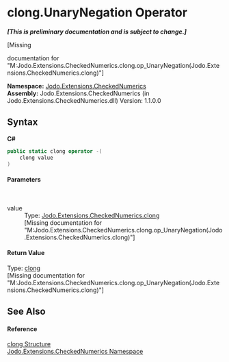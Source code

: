 # clong.UnaryNegation Operator 
 _**\[This is preliminary documentation and is subject to change.\]**_

\[Missing <summary> documentation for "M:Jodo.Extensions.CheckedNumerics.clong.op_UnaryNegation(Jodo.Extensions.CheckedNumerics.clong)"\]

**Namespace:**&nbsp;<a href="N_Jodo_Extensions_CheckedNumerics">Jodo.Extensions.CheckedNumerics</a><br />**Assembly:**&nbsp;Jodo.Extensions.CheckedNumerics (in Jodo.Extensions.CheckedNumerics.dll) Version: 1.1.0.0

## Syntax

**C#**<br />
``` C#
public static clong operator -(
	clong value
)
```


#### Parameters
&nbsp;<dl><dt>value</dt><dd>Type: <a href="T_Jodo_Extensions_CheckedNumerics_clong">Jodo.Extensions.CheckedNumerics.clong</a><br />\[Missing <param name="value"/> documentation for "M:Jodo.Extensions.CheckedNumerics.clong.op_UnaryNegation(Jodo.Extensions.CheckedNumerics.clong)"\]</dd></dl>

#### Return Value
Type: <a href="T_Jodo_Extensions_CheckedNumerics_clong">clong</a><br />\[Missing <returns> documentation for "M:Jodo.Extensions.CheckedNumerics.clong.op_UnaryNegation(Jodo.Extensions.CheckedNumerics.clong)"\]

## See Also


#### Reference
<a href="T_Jodo_Extensions_CheckedNumerics_clong">clong Structure</a><br /><a href="N_Jodo_Extensions_CheckedNumerics">Jodo.Extensions.CheckedNumerics Namespace</a><br />